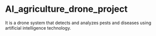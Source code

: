 # AI_agriculture_drone_project
It is a drone system that detects and analyzes pests and diseases using artificial intelligence technology.
